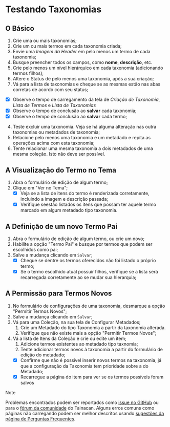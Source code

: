 # Testando Taxonomias

## O Básico

1. Crie uma ou mais taxonomias;
2. Crie um ou mais termos em cada taxonomia criada;
3. Envie uma _Imagem da Header_ em pelo menos um termo de cada taxonomia;
4. Busque preencher todos os campos, como **nome**, **descrição**, etc.
5. Crie pelo menos um nível hierárquico em cada taxonomia (adicionando termos filhos);
6. Altere o Status de pelo menos uma taxonomia, após a sua criação;
7. Vá para a lista de taxonomias e cheque se as mesmas estão nas abas corretas de acordo com seu status;

- [x] Observe o tempo de carregamento da tela de _Criação de Taxonomia_, _Lista de Termos_ e _Lista de Taxonomias_
- [x] Observe o tempo de conclusão ao **salvar** cada taxonomia;
- [x] Observe o tempo de conclusão ao **salvar** cada termo;

4. Teste excluir uma taxonomia. Veja se há alguma alteração nas outra taxonomias ou metadados de taxonomia;
5. Relacione pelo menos uma taxonomia e um metadado e repita as operações acima com esta taxonomia;
6. Tente relacionar uma mesma taxonomia a dois metadados de uma mesma coleção. Isto não deve ser possível.

## A Visualização do Termo no Tema

1. Abra o formulário de edição de algum termo;
2. Clique em "Ver no Tema";
   - [x] Veja se a lista de itens do termo é renderizada corretamente, incluindo a imagem e descrição passada;
   - [x] Verifique seestão listados os itens que possam ter aquele termo marcado em algum metadado tipo taxonomia.

## A Definição de um novo Termo Pai

1. Abra o formulário de edição de algum termo, ou crie um novo;
2. Habilite a opção "Termo Pai" e busque por termos que podem ser escolhidos como pai;
3. Salve a mudança clicando em `Salvar`;
   - [x] Cheque se dentre os termos oferecidos não foi listado o próprio termo;
   - [x] Se o termo escolhido atual possuir filhos, verifique se a lista será recarregada corretamente ao se mudar sua hierarquia;

## A Permissão para Termos Novos

1. No formulário de configurações de uma taxonomia, desmarque a opção "Permitir Termos Novos";
2. Salve a mudança clicando em `Salvar`;
3. Vá para uma Coleção, na sua tela de Configurar Metadados;
   1. Crie um Metadado do tipo Taxonomia a partir da taxonomia alterada.
   2. Verifique que não existe mais a opção "Permitir Termos Novos";
4. Vá a lista de Itens da Coleção e crie ou edite um item;
   1. Adicione termos existentes ao metadado tipo taxnomia;
   2. Tente adicionar termos novos à taxonomia a partir do formulário de edição do metadado;
   - [x] Confirme que não é possível inserir novos termos na taxonomia, já que a configuração da Taxonomia tem prioridade sobre a do Metadado;
   - [x] Recarregue a página do item para ver se os termos possíveis foram salvos

> [!NOTE]
> Problemas encontrados podem ser reportados como [issue no GitHub](https://github.com/tainacan/tainacan/issues ":ignore") ou para o [fórum da comunidade](https://tainacan.discourse.group ":ignore") do Tainacan. Alguns erros comuns como páginas não carregando podem ser melhor descritos usando [sugestões da página de Perguntas Frequentes](/pt-br/faq#acho-que-encontrei-um-erro-como-devo-proceder).
